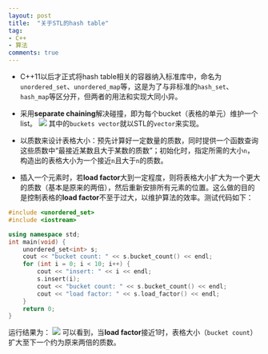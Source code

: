 ```yaml
---
layout: post
title:  "关于STL的hash table"
tag:
- C++
- 算法
comments: true
---
```


- C++11以后才正式将hash table相关的容器纳入标准库中，命名为`unordered_set`、`unordered_map`等，这是为了与非标准的`hash_set`、`hash_map`等区分开，但两者的用法和实现大同小异。

- 采用**separate chaining**解决碰撞，即为每个bucket（表格的单元）维护一个list。
![](https://controny.github.io/assets/images/posts/20180222183451.png)
其中的`buckets vector`就以STL的`vector`来实现。

- 以质数来设计表格大小：预先计算好一定数量的质数，同时提供一个函数查询这些质数中“最接近某数且大于某数的质数”；初始化时，指定所需的大小`n`，构造出的表格大小为一个接近`n`且大于`n`的质数。

- 插入一个元素时，若**load factor**大到一定程度，则将表格大小扩大为一个更大的质数（基本是原来的两倍），然后重新安排所有元素的位置。这么做的目的是控制表格的**load factor**不至于过大，以维护算法的效率。测试代码如下：

```cpp
#include <unordered_set>
#include <iostream>

using namespace std;
int main(void) {
    unordered_set<int> s;
    cout << "bucket count: " << s.bucket_count() << endl;
    for (int i = 0; i < 10; i++) {
        cout << "insert: " << i << endl;
        s.insert(i);
        cout << "bucket count: " << s.bucket_count() << endl;
        cout << "load factor: " << s.load_factor() << endl;
    }
    return 0;
}
```

运行结果为：
![](https://controny.github.io/assets/images/posts/20180223141716.png)
可以看到，当**load factor**接近1时，表格大小（`bucket count`）扩大至下一个约为原来两倍的质数。
